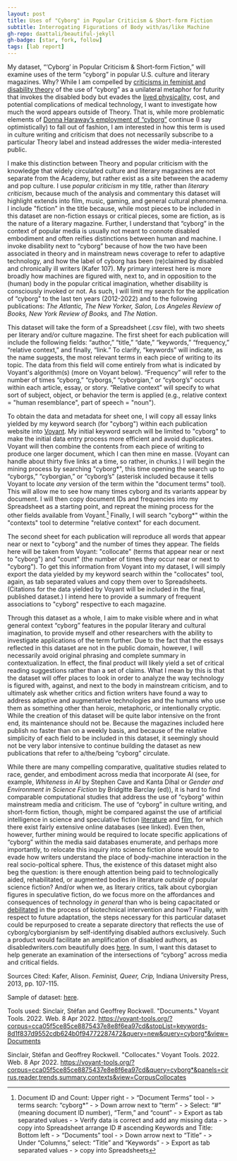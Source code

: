 ```yaml
---
layout: post
title: Uses of "Cyborg" in Popular Criticism & Short-form Fiction
subtitle: Interrogating Figurations of Body with/as/like Machine
gh-repo: daattali/beautiful-jekyll
gh-badge: [star, fork, follow]
tags: [lab report]
---
```


My dataset, “‘Cyborg’ in Popular Criticism & Short-form Fiction,” will examine uses of the term “cyborg” in popular U.S. culture and literary magazines. Why? While I am compelled by [criticisms in feminist and disability theory](https://dsq-sds.org/article/view/3995/3540) of the use of “cyborg” as a unilateral metaphor for futurity that invokes the disabled body but evades the [lived physicality](https://granta.com/common-cyborg/), cost, and potential complications of medical technology, I want to investigate how much the word appears outside of Theory. That is, while more problematic elements of [Donna Haraway’s employment of “cyborg”](https://warwick.ac.uk/fac/arts/english/currentstudents/undergraduate/modules/fictionnownarrativemediaandtheoryinthe21stcentury/manifestly_haraway_----_a_cyborg_manifesto_science_technology_and_socialist-feminism_in_the_....pdf) continue (I say optimistically) to fall out of fashion, I am interested in how this term is used in culture writing and criticism that does not necessarily subscribe to a particular Theory label and instead addresses the wider media-interested public. 

  I make this distinction between Theory and popular criticism with the knowledge that widely circulated culture and literary magazines are not separate from the Academy, but rather exist as a site between the academy and pop culture. I use *popular criticism* in my title, rather than *literary criticism*, because much of the analysis and commentary this dataset will highlight extends into film, music, gaming, and general cultural phenomena. I include "fiction" in the title because, while most pieces to be included in this dataset are non-fiction essays or critical pieces, some are fiction, as is the nature of a literary magazine. Further, I understand that “cyborg” in the context of popular media is usually not meant to connote disabled embodiment and often reifies distinctions between human and machine. I invoke disability next to “cyborg” because of how the two have been associated in theory and in mainstream news coverage to refer to adaptive technology, and how the label of cyborg has been (re)claimed by disabled and chronically ill writers (Kafer 107). My primary interest here is more broadly how machines are figured with, next to, and in opposition to the (human) body in the popular critical imagination, whether disability is consciously invoked or not. As such, I will limit my search for the application of “cyborg" to the last ten years (2012-2022) and to the following publications: *The Atlantic, The New Yorker, Salon, Los Angeles Review of Books, New York Review of Books,* and *The Nation*. 
  
  This dataset will take the form of a Spreadsheet (.csv file), with two sheets per literary and/or culture magazine. The first sheet for each publication will include the following fields: “author,” “title,” “date,” “keywords,” “frequency,” “relative context,” and finally, “link.” To clarify, “keywords” will indicate, as the name suggests, the most relevant terms in each piece of writing to its topic. The data from this field will come entirely from what is indicated by Voyant's algorithm(s) (more on Voyant below). “Frequency” will refer to the number of times  “cyborg,” “cyborgs,” “cyborgian,” or “cyborg’s” occurs within each article, essay, or story. “Relative context” will specify to what sort of subject, object, or behavior the term is applied (e.g., relative context = "human resemblance", part of speech = "noun").
  
  To obtain the data and metadata for sheet one, I will copy all essay links yielded by my keyword search (for "cyborg") within each publication website into [Voyant](https://voyant-tools.org/). My initial keyword search will be limited to "cyborg" to make the initial data entry process more efficient and avoid duplicates. Voyant will then combine the contents from each piece of writing to produce one larger document, which I can then mine en masse. (Voyant can handle about thirty five links at a time, so rather, in chunks.) I will begin the mining process by searching "cyborg*", this time opening the search up to  “cyborgs,” “cyborgian,” or “cyborg’s” (asterisk included because it tells Voyant to locate *any* version of the term within the "document terms" tool). This will allow me to see how many times cyborg and its variants appear by document. I will then copy document IDs and frequencies into my Spreadsheet as a starting point, and repreat the mining process for the other fields available from Voyant.[^1] Finally, I will search "cyborg*" within the "contexts" tool to determine "relative context" for each document.
  
  The second sheet for each publication will reproduce all words that appear near or next to "cyborg" and the number of times they appear. The fields here will be taken from Voyant: "collocate" (terms that appear near or next to "cyborg") and "count" (the number of times they occur near or next to "cyborg").  To get this information from Voyant into my dataset, I will simply export the data yielded by my keyword search within the "collocates" tool, again, as tab separated values and copy them over to Spreadsheets. (Citations for the data yielded by Voyant will be included in the final, published dataset.) I intend here to provide a summary of frequent associations to "cyborg" respective to each magazine.

Through this dataset as a whole, I aim to make visible where and in what general context “cyborg” features in the popular literary and cultural imagination, to provide myself and other researchers with the ability to investigate applications of the term further. Due to the fact that the essays reflected in this dataset are not in the public domain, however, I will necessarily avoid original phrasing and complete summary in contextualization. In effect, the final product will likely yield a set of critical reading suggestions rather than a set of claims. What I mean by this is that the dataset will offer places to look in order to analyze the way technology is figured with, against, and next to the body in mainstream criticism, and to ultimately ask whether critics and fiction writers have found a way to address adaptive and augmentative technologies and the humans who use them as something other than heroic, metaphoric, or intentionally cryptic. While the creation of this dataset will be quite labor intensive on the front end, its maintenance should not be. Because the magazines included here publish no faster than on a weekly basis, and because of the relative simplicity of each field to be included in this dataset, it seemingly should not be very labor intensive to continue building the dataset as new publications that refer to a/the/being “cyborg” circulate. 

  While there are many compelling comparative, qualitative studies related to race, gender, and embodiment across media that incorporate AI (see, for example, *Whiteness in AI* by Stephen Cave and Kanta Dihal or *Gender and Environment in Science Fiction* by Bridgitte Barclay (ed)), it is hard to find comparable computational studies that address the use of “cyborg” within mainstream media and criticism. The use of “cyborg” in culture writing, and short-form fiction, though, might be compared against the use of artificial intelligence in science and speculative fiction [literature](http://www.isfdb.org/#:~:text=The%20ISFDB%20is%20a%20community,content%20listings%2C%20and%20forthcoming%20books.) and [film](https://homepages.inf.ed.ac.uk/rbf/AIMOVIES/AImovies.htm#ai), for which there exist fairly extensive online databases (see linked). Even then, however, further mining would be required to locate specific applications of “cyborg” within the media said databases enumerate, and perhaps more importantly, to relocate this inquiry into science fiction alone would be to evade how writers understand the place of body-machine interaction in the real socio-poltical sphere. Thus, the existence of this dataset might also beg the question: is there enough attention being paid to technologically aided, rehabilitated, or augmented bodies *in* literature *outside of* popular science fiction? And/or when we, as literary critics, talk about cyborgian figures in speculative fiction, do we focus more on  the affordances and consequences of technology *in general* than who is being capacitated or [debilitated](https://medicalhealthhumanities.com/2020/06/09/the-concept-of-debility/) in the process of biotechnical intervention and how? Finally, with respect to future adaptation, the steps necessary for this particular dataset could be repurposed to create a separate directory that reflects the use of cyborg/cyborgianism by self-identifying disabled authors exclusively. Such a product would facilitate an amplification of disabled authors, as disabledwriters.com beautifully does [here](https://disabledwriters.com/the-database/?listpage=1&instance=1). In sum, I want this dataset to help generate an examination of the intersections of “cyborg” across media and critical fields.
  
[^1]: Document ID and Count: Upper right - > “Document Terms” tool - > terms search: “cyborg*” - > Down arrow next to “term” - > Select: “#” (meaning document ID number), “Term,” and “count” - > Export as tab separated values - > Verify data is correct and add any missing data - > copy into Spreadsheet arrange ID # ascending 
Keywords and Title: Bottom left - > “Documents” tool - > Down arrow next to “Title” - > Under “Columns,” select: “Title” and “Keywords” - > Export as tab separated values - > copy into Spreadsheets  



Sources Cited: Kafer, Alison. *Feminist, Queer, Crip,* Indiana University Press, 2013, pp. 107-115.

Sample of dataset: [here](https://docs.google.com/spreadsheets/d/1YizZfnrWhuFrXeK7kf3XHbW83NB0csiTpRlQsq_ZsPs/edit?usp=sharing).

Tools used: 
Sinclair, Stéfan and Geoffrey Rockwell. "Documents." Voyant Tools. 2022. Web. 8 Apr 2022. https://voyant-tools.org/?corpus=cca05f5ce85ce8875437e8e8f6ea97cd&stopList=keywords-8d1f837d9552cdb624b0f94772287472&query=new&query=cyborg*&view=Documents

Sinclair, Stéfan and Geoffrey Rockwell. "Collocates." Voyant Tools. 2022. Web. 8 Apr 2022. https://voyant-tools.org/?corpus=cca05f5ce85ce8875437e8e8f6ea97cd&query=cyborg*&panels=cirrus,reader,trends,summary,contexts&view=CorpusCollocates


